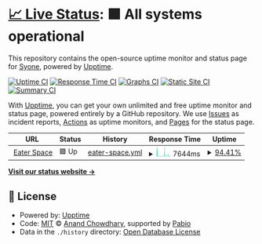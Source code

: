 # [📈 Live Status](https://demo.upptime.js.org): <!--live status--> **🟩 All systems operational**

This repository contains the open-source uptime monitor and status page for [Syone](https://demo.upptime.js.org), powered by [Upptime](https://github.com/upptime/upptime).

[![Uptime CI](https://github.com/Syone/uptime/workflows/Uptime%20CI/badge.svg)](https://github.com/Syone/uptime/actions?query=workflow%3A%22Uptime+CI%22)
[![Response Time CI](https://github.com/Syone/uptime/workflows/Response%20Time%20CI/badge.svg)](https://github.com/Syone/uptime/actions?query=workflow%3A%22Response+Time+CI%22)
[![Graphs CI](https://github.com/Syone/uptime/workflows/Graphs%20CI/badge.svg)](https://github.com/Syone/uptime/actions?query=workflow%3A%22Graphs+CI%22)
[![Static Site CI](https://github.com/Syone/uptime/workflows/Static%20Site%20CI/badge.svg)](https://github.com/Syone/uptime/actions?query=workflow%3A%22Static+Site+CI%22)
[![Summary CI](https://github.com/Syone/uptime/workflows/Summary%20CI/badge.svg)](https://github.com/Syone/uptime/actions?query=workflow%3A%22Summary+CI%22)

With [Upptime](https://upptime.js.org), you can get your own unlimited and free uptime monitor and status page, powered entirely by a GitHub repository. We use [Issues](https://github.com/Syone/uptime/issues) as incident reports, [Actions](https://github.com/Syone/uptime/actions) as uptime monitors, and [Pages](https://demo.upptime.js.org) for the status page.

<!--start: status pages-->
<!-- This summary is generated by Upptime (https://github.com/upptime/upptime) -->
<!-- Do not edit this manually, your changes will be overwritten -->
<!-- prettier-ignore -->
| URL | Status | History | Response Time | Uptime |
| --- | ------ | ------- | ------------- | ------ |
| <img alt="" src="https://icons.duckduckgo.com/ip3/eater.space.ico" height="13"> [Eater Space](https://eater.space) | 🟩 Up | [eater-space.yml](https://github.com/Syone/uptime/commits/HEAD/history/eater-space.yml) | <details><summary><img alt="Response time graph" src="./graphs/eater-space/response-time-week.png" height="20"> 7644ms</summary><br><a href="https://Syone.github.io/uptime/history/eater-space"><img alt="Response time 4079" src="https://img.shields.io/endpoint?url=https%3A%2F%2Fraw.githubusercontent.com%2FSyone%2Fuptime%2FHEAD%2Fapi%2Feater-space%2Fresponse-time.json"></a><br><a href="https://Syone.github.io/uptime/history/eater-space"><img alt="24-hour response time 16183" src="https://img.shields.io/endpoint?url=https%3A%2F%2Fraw.githubusercontent.com%2FSyone%2Fuptime%2FHEAD%2Fapi%2Feater-space%2Fresponse-time-day.json"></a><br><a href="https://Syone.github.io/uptime/history/eater-space"><img alt="7-day response time 7644" src="https://img.shields.io/endpoint?url=https%3A%2F%2Fraw.githubusercontent.com%2FSyone%2Fuptime%2FHEAD%2Fapi%2Feater-space%2Fresponse-time-week.json"></a><br><a href="https://Syone.github.io/uptime/history/eater-space"><img alt="30-day response time 5310" src="https://img.shields.io/endpoint?url=https%3A%2F%2Fraw.githubusercontent.com%2FSyone%2Fuptime%2FHEAD%2Fapi%2Feater-space%2Fresponse-time-month.json"></a><br><a href="https://Syone.github.io/uptime/history/eater-space"><img alt="1-year response time 4079" src="https://img.shields.io/endpoint?url=https%3A%2F%2Fraw.githubusercontent.com%2FSyone%2Fuptime%2FHEAD%2Fapi%2Feater-space%2Fresponse-time-year.json"></a></details> | <details><summary><a href="https://Syone.github.io/uptime/history/eater-space">94.41%</a></summary><a href="https://Syone.github.io/uptime/history/eater-space"><img alt="All-time uptime 98.65%" src="https://img.shields.io/endpoint?url=https%3A%2F%2Fraw.githubusercontent.com%2FSyone%2Fuptime%2FHEAD%2Fapi%2Feater-space%2Fuptime.json"></a><br><a href="https://Syone.github.io/uptime/history/eater-space"><img alt="24-hour uptime 79.95%" src="https://img.shields.io/endpoint?url=https%3A%2F%2Fraw.githubusercontent.com%2FSyone%2Fuptime%2FHEAD%2Fapi%2Feater-space%2Fuptime-day.json"></a><br><a href="https://Syone.github.io/uptime/history/eater-space"><img alt="7-day uptime 94.41%" src="https://img.shields.io/endpoint?url=https%3A%2F%2Fraw.githubusercontent.com%2FSyone%2Fuptime%2FHEAD%2Fapi%2Feater-space%2Fuptime-week.json"></a><br><a href="https://Syone.github.io/uptime/history/eater-space"><img alt="30-day uptime 97.10%" src="https://img.shields.io/endpoint?url=https%3A%2F%2Fraw.githubusercontent.com%2FSyone%2Fuptime%2FHEAD%2Fapi%2Feater-space%2Fuptime-month.json"></a><br><a href="https://Syone.github.io/uptime/history/eater-space"><img alt="1-year uptime 98.65%" src="https://img.shields.io/endpoint?url=https%3A%2F%2Fraw.githubusercontent.com%2FSyone%2Fuptime%2FHEAD%2Fapi%2Feater-space%2Fuptime-year.json"></a></details>

<!--end: status pages-->

[**Visit our status website →**](https://demo.upptime.js.org)

## 📄 License

- Powered by: [Upptime](https://github.com/upptime/upptime)
- Code: [MIT](./LICENSE) © [Anand Chowdhary](https://anandchowdhary.com), supported by [Pabio](https://pabio.com)
- Data in the `./history` directory: [Open Database License](https://opendatacommons.org/licenses/odbl/1-0/)
